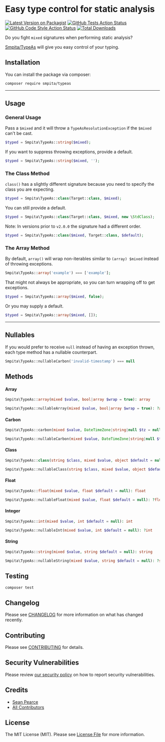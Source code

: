 # Easy type control for static analysis

[![Latest Version on Packagist](https://img.shields.io/packagist/v/smpita/typeas.svg?style=flat-square)](https://packagist.org/packages/smpita/typeas)
[![GitHub Tests Action Status](https://img.shields.io/github/actions/workflow/status/smpita/typeas/run-tests.yml?branch=main&label=tests&style=flat-square)](https://github.com/smpita/typeas/actions?query=workflow%3Arun-tests+branch%3Amain)
[![GitHub Code Style Action Status](https://img.shields.io/github/actions/workflow/status/smpita/typeas/fix-php-code-style-issues.yml?branch=main&label=code%20style&style=flat-square)](https://github.com/smpita/typeas/actions?query=workflow%3A"Fix+PHP+code+style+issues"+branch%3Amain)
[![Total Downloads](https://img.shields.io/packagist/dt/smpita/typeas.svg?style=flat-square)](https://packagist.org/packages/smpita/typeas)

Do you fight `mixed` signatures when performing static analysis?

[Smpita/TypeAs](https://github.com/smpita/typeas) will give you easy control of your typing.

## Installation

You can install the package via composer:

```bash
composer require smpita/typeas
```

---

## Usage

### General Usage

Pass a `$mixed` and it will throw a `TypeAsResolutionException` if the `$mixed` can't be cast.

```php
$typed = Smpita\TypeAs::string($mixed);
```

If you want to suppress throwing exceptions, provide a default.

```php
$typed = Smpita\TypeAs::string($mixed, '');
```

### The Class Method

`class()` has a slightly different signature because you need to specify the class you are expecting.

```php
$typed = Smpita\TypeAs::class(Target::class, $mixed);
```

You can still provide a default.

```php
$typed = Smpita\TypeAs::class(Target::class, $mixed, new \StdClass);
```

Note: In versions prior to `v2.0.0` the signature had a different order.

```php
$typed = Smpita\TypeAs::class($mixed, Target::class, $default);
```

### The Array Method

By default, `array()` will wrap non-iterables similar to `(array) $mixed` instead of throwing exceptions.

```php
Smpita\TypeAs::array('example') === ['example'];
```

That might not always be appropriate, so you can turn wrapping off to get exceptions.

```php
$typed = Smpita\TypeAs::array($mixed, false);
```

Or you may supply a default.

```php
$typed = Smpita\TypeAs::array($mixed, []);
```

---

## Nullables

If you would prefer to receive `null` instead of having an exception thrown, each type method has a nullable counterpart.

```php
Smpita\TypeAs::nullableCarbon('invalid-timestamp') === null
```

## Methods

#### Array

```php
Smpita\TypeAs::array(mixed $value, bool|array $wrap = true): array
```

```php
Smpita\TypeAs::nullableArray(mixed $value, bool|array $wrap = true): ?array
```

#### Carbon

```php
Smpita\TypeAs::carbon(mixed $value, DateTimeZone|string|null $tz = null, Carbon $default = null): Carbon
```

```php
Smpita\TypeAs::nullableCarbon(mixed $value, DateTimeZone|string|null $tz = null, Carbon $default = null): ?Carbon
```

#### Class

```php
Smpita\TypeAs::class(string $class, mixed $value, object $default = null): object
```

```php
Smpita\TypeAs::nullableClass(string $class, mixed $value, object $default = null): ?object
```

#### Float

```php
Smpita\TypeAs::float(mixed $value, float $default = null): float
```

```php
Smpita\TypeAs::nullableFloat(mixed $value, float $default = null): ?float
```

#### Integer

```php
Smpita\TypeAs::int(mixed $value, int $default = null): int
```

```php
Smpita\TypeAs::nullableInt(mixed $value, int $default = null): ?int
```

#### String

```php
Smpita\TypeAs::string(mixed $value, string $default = null): string
```

```php
Smpita\TypeAs::nullableString(mixed $value, string $default = null): ?string
```

## Testing

```bash
composer test
```

## Changelog

Please see [CHANGELOG](CHANGELOG.md) for more information on what has changed recently.

## Contributing

Please see [CONTRIBUTING](CONTRIBUTING.md) for details.

## Security Vulnerabilities

Please review [our security policy](../../security/policy) on how to report security vulnerabilities.

## Credits

-   [Sean Pearce](https://github.com/smpita)
-   [All Contributors](../../contributors)

## License

The MIT License (MIT). Please see [License File](LICENSE.md) for more information.
